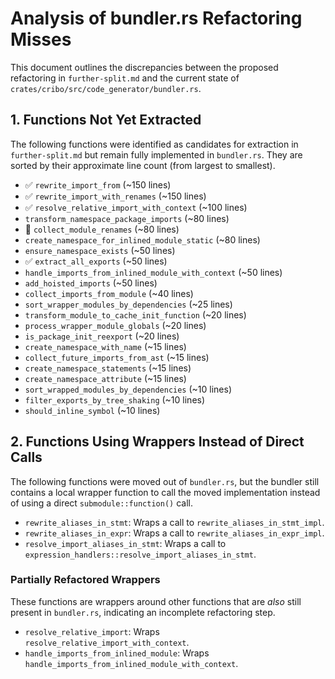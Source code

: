 # Analysis of bundler.rs Refactoring Misses

This document outlines the discrepancies between the proposed refactoring in `further-split.md` and the current state of `crates/cribo/src/code_generator/bundler.rs`.

## 1. Functions Not Yet Extracted

The following functions were identified as candidates for extraction in `further-split.md` but remain fully implemented in `bundler.rs`. They are sorted by their approximate line count (from largest to smallest).

- ✅ `rewrite_import_from` (~150 lines)
- ✅ `rewrite_import_with_renames` (~150 lines)
- ✅ `resolve_relative_import_with_context` (~100 lines)
- `transform_namespace_package_imports` (~80 lines)
- 🛑 `collect_module_renames` (~80 lines)
- `create_namespace_for_inlined_module_static` (~80 lines)
- `ensure_namespace_exists` (~50 lines)
- ✅ `extract_all_exports` (~50 lines)
- `handle_imports_from_inlined_module_with_context` (~50 lines)
- `add_hoisted_imports` (~50 lines)
- `collect_imports_from_module` (~40 lines)
- `sort_wrapper_modules_by_dependencies` (~25 lines)
- `transform_module_to_cache_init_function` (~20 lines)
- `process_wrapper_module_globals` (~20 lines)
- `is_package_init_reexport` (~20 lines)
- `create_namespace_with_name` (~15 lines)
- `collect_future_imports_from_ast` (~15 lines)
- `create_namespace_statements` (~15 lines)
- `create_namespace_attribute` (~15 lines)
- `sort_wrapped_modules_by_dependencies` (~10 lines)
- `filter_exports_by_tree_shaking` (~10 lines)
- `should_inline_symbol` (~10 lines)

## 2. Functions Using Wrappers Instead of Direct Calls

The following functions were moved out of `bundler.rs`, but the bundler still contains a local wrapper function to call the moved implementation instead of using a direct `submodule::function()` call.

- `rewrite_aliases_in_stmt`: Wraps a call to `rewrite_aliases_in_stmt_impl`.
- `rewrite_aliases_in_expr`: Wraps a call to `rewrite_aliases_in_expr_impl`.
- `resolve_import_aliases_in_stmt`: Wraps a call to `expression_handlers::resolve_import_aliases_in_stmt`.

### Partially Refactored Wrappers

These functions are wrappers around other functions that are *also* still present in `bundler.rs`, indicating an incomplete refactoring step.

- `resolve_relative_import`: Wraps `resolve_relative_import_with_context`.
- `handle_imports_from_inlined_module`: Wraps `handle_imports_from_inlined_module_with_context`.
